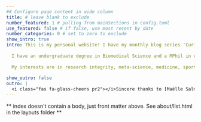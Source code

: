 ```yaml
---
## Configure page content in wide column
title: # leave blank to exclude
number_featured: 1 # pulling from mainSections in config.toml
use_featured: false # if false, use most recent by date
number_categories: 0 # set to zero to exclude
show_intro: true
intro: This is my personal website! I have my monthly blog series 'Curiosity Chronicles'. I'll keep updates on some interesting projects (to me at least), the trials and tribulations of my PhD and some randomness! <br><br>
  
  I have an undergraduate degree in Biomedical Science and a MPhil in elite sport performance. Now, I'm completing a PhD in medical statistics. My PhD focuses on meta-research in clinical prediction models, examining poor statistical practices. <br><br>
  
  My interests are in research integrity, meta-science, medicine, sport and statistics. 
  
show_outro: false
outro: |
  <i class="fas fa-glass-cheers pr2"></i>Sincere thanks to [Maëlle Salmon](https://masalmon.eu/) for her help naming this Hugo theme!
---
```


** index doesn't contain a body, just front matter above.
See about/list.html in the layouts folder **
